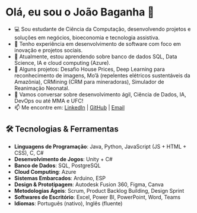 # Olá, eu sou o João Baganha 👋

- 💻 Sou estudante de Ciência da Computação, desenvolvendo projetos e soluções em negócios, bioeconomia e tecnologia assistiva.
- 🚀 Tenho experiência em desenvolvimento de software com foco em inovação e projetos sociais.
- 🌱 Atualmente, estou aprendendo sobre banco de dados SQL, Data Science, IA e cloud computing (Azure).
- 🎯 Alguns projetos: Desafio House Prices, Deep Learning para reconhecimento de imagens, Mo’ã (repelentes elétricos sustentáveis da Amazônia), CRMining (CRM para mineradoras), Simulador de Reanimação Neonatal.
- 💬 Vamos conversar sobre desenvolvimento ágil, Ciência de Dados, IA, DevOps ou até MMA e UFC!
- 📫 Me encontre em: [LinkedIn](https://linkedin.com/in/joaopedrobaganha) | [GitHub](https://github.com/JoaoBaganha) | [Email](mailto:baganhajoap@gmail.com)

## 🛠 Tecnologias & Ferramentas

- **Linguagens de Programação**: Java, Python, JavaScript (JS + HTML + CSS), C, C#
- **Desenvolvimento de Jogos**: Unity + C#
- **Banco de Dados**: SQL, PostgreSQL
- **Cloud Computing**: Azure
- **Sistemas Embarcados**: Arduino, ESP
- **Design & Prototipagem**: Autodesk Fusion 360, Figma, Canva
- **Metodologias Ágeis**: Scrum, Product Backlog Building, Design Sprint
- **Softwares de Escritório**: Excel, Power BI, PowerPoint, Word, Teams
- **Idiomas**: Português (nativo), Inglês (fluente)

